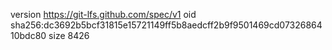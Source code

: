 version https://git-lfs.github.com/spec/v1
oid sha256:dc3692b5bcf31815e15721149ff5b8aedcff2b9f9501469cd0732686410bdc80
size 8426
